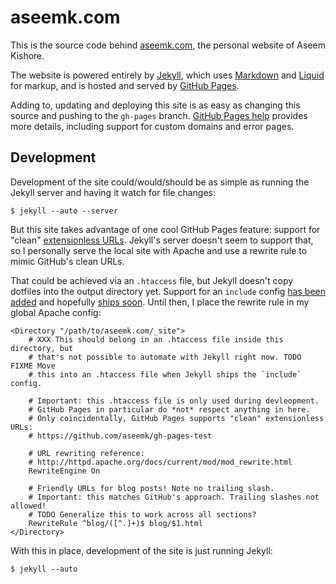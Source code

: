 # aseemk.com

This is the source code behind [aseemk.com][], the personal website of Aseem
Kishore.

[aseemk.com]: http://aseemk.com/

The website is powered entirely by [Jekyll][], which uses [Markdown][] and
[Liquid][] for markup, and is hosted and served by [GitHub Pages][].

[Jekyll]: http://jekyllrb.com/
[Markdown]: http://daringfireball.net/projects/markdown/
[Liquid]: http://www.liquidmarkup.org/
[GitHub Pages]: http://pages.github.com/

Adding to, updating and deploying this site is as easy as changing this source
and pushing to the `gh-pages` branch. [GitHub Pages help][] provides more
details, including support for custom domains and error pages.

[GitHub Pages help]: https://help.github.com/categories/20/articles

## Development

Development of the site could/would/should be as simple as running the Jekyll
server and having it watch for file changes:

    $ jekyll --auto --server

But this site takes advantage of one cool GitHub Pages feature: support for
"clean" [extensionless URLs][]. Jekyll's server doesn't seem to support that,
so I personally serve the local site with Apache and use a rewrite rule to
mimic GitHub's clean URLs.

[extensionless URLs]: http://gh-pages-test.aseemk.com/

That could be achieved via an `.htaccess` file, but Jekyll doesn't copy
dotfiles into the output directory yet. Support for an `include` config
[has been added][Jekyll include] and hopefully [ships soon][Jekyll history].
Until then, I place the rewrite rule in my global Apache config:

[Jekyll include]: https://github.com/mojombo/jekyll/pull/261
[Jekyll history]: https://github.com/mojombo/jekyll/blob/master/History.txt

```
<Directory "/path/to/aseemk.com/_site">
    # XXX This should belong in an .htaccess file inside this directory, but
    # that's not possible to automate with Jekyll right now. TODO FIXME Move
    # this into an .htaccess file when Jekyll ships the `include` config.

    # Important: this .htaccess file is only used during devleopment.
    # GitHub Pages in particular do *not* respect anything in here.
    # Only coincidentally, GitHub Pages supports "clean" extensionless URLs:
    # https://github.com/aseemk/gh-pages-test

    # URL rewriting reference:
    # http://httpd.apache.org/docs/current/mod/mod_rewrite.html
    RewriteEngine On

    # Friendly URLs for blog posts! Note no trailing slash.
    # Important: this matches GitHub's approach. Trailing slashes not allowed!
    # TODO Generalize this to work across all sections?
    RewriteRule ^blog/([^.]+)$ blog/$1.html
</Directory>
```

With this in place, development of the site is just running Jekyll:

    $ jekyll --auto
